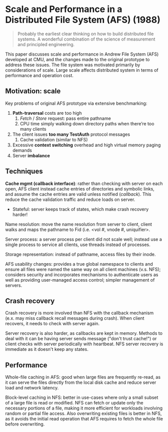 # Scale and Performance in a Distributed File System (AFS) (1988)  
> Probably the earliest clear thinking on how to build distributed file systems. A wonderful combination of the science of measurement and principled engineering.

This paper discusses scale and performance in Andrew File System (AFS) developed at CMU, and the changes made to the original prototype to address these issues. The file system was motivated primarily by considerations of scale. Large scale affects distributed system in terms of performance and operation cost. 

## Motivation: scale 
Key problems of original AFS prototype via extensive benchmarking: 
1. **Path-traversal** costs are too high
    1. *Fetch* / *Store* request: pass entire pathname 
    2. CPU time simply walking down directory paths when there’re too many clients 
2. The client issues **too many TestAuth** protocol messages 
    1. Cache validation (similar to NFS) 
3. Excessive **context switching** overhead and high virtual memory paging demands 
4. Server **imbalance**

## Techniques

**Cache mgmt (callback interface)**: rather than checking with server on each open, AFS client instead cache entries of directories and symbolic links, and assume the cache entries are valid unless notified (_callback_). This reduce the cache validation traffic and reduce loads on server. 
* Stateful: server keeps track of states, which make crash recovery harder!
  
Name resolution: move the name resolution from server to client, client walks and maps the pathname to Fid (i.e. <vol #, vnode #, uniquifier>. 

Server process: a server process per client did not scale well; instead use a single process to service all clients, use threads instead of processes. 

Storage representation: instead of pathname, access files by their inode. 

AFS usability changes: provides a true global namespace to clients and ensure all files were named the same way on all client machines (v.s. NFS); considers security and incorporates mechanisms to authenticate users as well as providing user-managed access control; simpler management of servers. 

## Crash recovery 
Crash recovery is more involved than NFS with the callback mechanism (e.x. may miss callback recall messages during crash). When client recovers, it needs to check with server again. 

Server recovery is also harder, as callbacks are kept in memory. Methods to deal with it can be having server sends message ("don't trust cache!") or client checks with server periodically with heartbeat. NFS server recovery is immediate as it doesn't keep any states. 

## Performance 
Whole-file caching in AFS: good when large files are frequently re-read, as it can serve the files directly from the local disk cache and reduce server load and network latency. 

Block-level caching in NFS: better in use-cases where only a small subset of a large file is read or modified. NFS can fetch or update only the necessary portions of a file, making it more efficient for workloads involving random or partial file access. Also overwriting existing files is better in NFS, as it avoids the initial read operation that AFS requires to fetch the whole file before overwriting.
